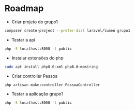 # Roadmap

- Criar projeto do grupo1 

```sh
composer create-project --prefer-dist laravel/lumen grupo1
```

- Testar a api

```sh
php -S localhost:8000 -t public
```

- Instalar extensões do php

```sh
sudo apt install php8.0-xml php8.0-mbstring
```

- Criar controller Pessoa

```sh
php artisan make:controller PessoaController
```

- Testar a aplicação grupo1

```sh
php -S localhost:8000 -t public
```
